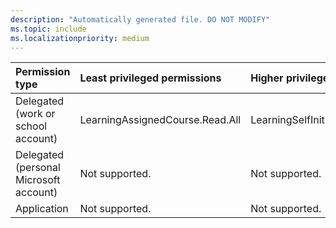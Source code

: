 ```yaml
---
description: "Automatically generated file. DO NOT MODIFY"
ms.topic: include
ms.localizationpriority: medium
---
```


|Permission type|Least privileged permissions|Higher privileged permissions|
|:---|:---|:---|
|Delegated (work or school account)|LearningAssignedCourse.Read.All|LearningSelfInitiatedCourse.Read.All|
|Delegated (personal Microsoft account)|Not supported.|Not supported.|
|Application|Not supported.|Not supported.|

